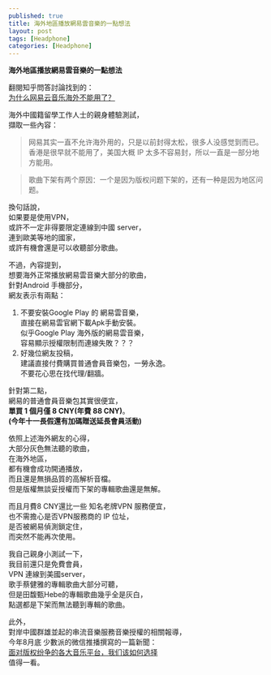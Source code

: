 ```yaml
---
published: true
title: 海外地區播放網易雲音樂的一點想法
layout: post
tags: [Headphone]
categories: [Headphone]
---
```


**海外地區播放網易雲音樂的一點想法**  
  
翻閱知乎問答討論找到的：  
[<span lang="zh-Hans">为什么网易云音乐海外不能用了？</span>][1]  
  
海外中國籍留學工作人士的親身體驗測試，  
擷取一些內容：

> <span lang="zh-Hans">网易其实一直不允许海外用的，只是以前封得太松，很多人没感觉到而已。香港是很早就不能用了，美国大概 IP 太多不容易封，所以一直是一部分地方能用。</span>

> <span lang="zh-Hans">歌曲下架有两个原因：一个是因为版权问题下架的，还有一种是因为地区问题。</span>  

換句話說，  
如果要是使用VPN，  
或許不一定非得要限定連線到中國 server，  
連到歐美等地的國家，  
或許有機會還是可以收聽部分歌曲。  
  
不過，內容提到，  
想要海外正常播放網易雲音樂大部分的歌曲，  
針對Android 手機部分，  
網友表示有兩點：  

1. 不要安裝Google Play 的 網易雲音樂，  
   直接在網易雲官網下載Apk手動安裝。  
   似乎Google Play 海外版的網易雲音樂，  
   容易顯示授權限制而連線失敗？？？  
2. 好幾位網友投稿，  
   建議直接付費購買普通會員音樂包，一勞永逸。  
   不要花心思在找代理/翻牆。  
  
針對第二點，      
網易的普通會員音樂包其實很便宜，  
**單買 1 個月僅 8  CNY(年費 88 CNY)**。  
**(今年十一長假還有加碼贈送延長會員活動)**  
  
依照上述海外網友的心得，  
大部分灰色無法聽的歌曲，  
在海外地區，  
都有機會成功開通播放，  
而且還是無損品質的高解析音檔。  
但是版權無談妥授權而下架的專輯歌曲還是無解。    

而且月費8 CNY還比一些 知名老牌VPN 服務便宜，  
也不需擔心是否VPN服務商的 IP 位址，  
是否被網易偵測鎖定住，  
而突然不能再次使用。  
  
我自己親身小測試一下，  
我目前還只是免費會員，  
VPN 連線到美國server，  
歌手蔡健雅的專輯歌曲大部分可聽，  
但是田馥甄Hebe的專輯歌曲幾乎全是灰白，  
點選都是下架而無法聽到專輯的歌曲。  

此外，  
對岸中國群雄並起的串流音樂服務音樂授權的相關報導，  
今年8月底 少數派的微信推播撰寫的一篇新聞：  
[<span lang="zh-Hans">面对版权纷争的各大音乐平台，我们该如何选择</span>][2]  
值得一看。  

[1]: https://www.zhihu.com/question/33757121
[2]: https://mp.weixin.qq.com/s?__biz=MjM5NDU1NTE5NA==&mid=2712709990&idx=1&sn=104709a1ad0b91addaeae962dea4da3a&scene=0
